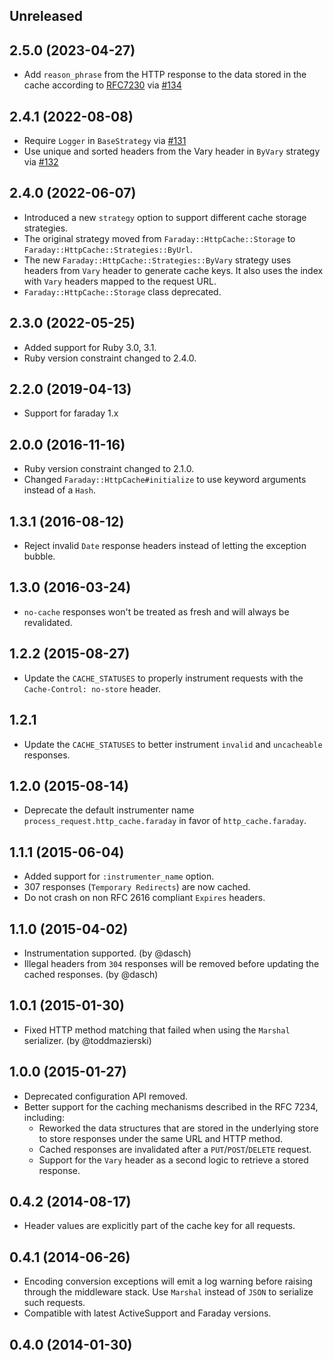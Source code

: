 ## Unreleased

## 2.5.0 (2023-04-27)
  * Add `reason_phrase` from the HTTP response to the data stored in the cache according to [RFC7230](https://www.rfc-editor.org/rfc/rfc7230#section-3.1.2) via [#134](https://github.com/sourcelevel/faraday-http-cache/pull/134)

## 2.4.1 (2022-08-08)
  * Require `Logger` in `BaseStrategy` via [#131](https://github.com/sourcelevel/faraday-http-cache/pull/131)
  * Use unique and sorted headers from the Vary header in `ByVary` strategy via [#132](https://github.com/sourcelevel/faraday-http-cache/pull/132)
## 2.4.0 (2022-06-07)
  * Introduced a new `strategy` option to support different cache storage strategies.
  * The original strategy moved from `Faraday::HttpCache::Storage` to `Faraday::HttpCache::Strategies::ByUrl`.
  * The new `Faraday::HttpCache::Strategies::ByVary` strategy uses headers from `Vary` header to generate cache keys. It also uses the index with `Vary` headers mapped to the request URL.
  * `Faraday::HttpCache::Storage` class deprecated.

## 2.3.0 (2022-05-25)

* Added support for Ruby 3.0, 3.1.
* Ruby version constraint changed to 2.4.0.

## 2.2.0 (2019-04-13)

* Support for faraday 1.x

## 2.0.0 (2016-11-16)

* Ruby version constraint changed to 2.1.0.
* Changed `Faraday::HttpCache#initialize` to use keyword arguments instead of
a `Hash`.

## 1.3.1 (2016-08-12)

* Reject invalid `Date` response headers instead of letting the exception bubble.

## 1.3.0 (2016-03-24)

* `no-cache` responses won't be treated as fresh and will always be revalidated.

## 1.2.2 (2015-08-27)

* Update the `CACHE_STATUSES` to properly instrument requests with the `Cache-Control: no-store` header.

## 1.2.1

* Update the `CACHE_STATUSES` to better instrument `invalid` and `uncacheable` responses.

## 1.2.0 (2015-08-14)

* Deprecate the default instrumenter name `process_request.http_cache.faraday`
in favor of `http_cache.faraday`.

## 1.1.1 (2015-06-04)

* Added support for `:instrumenter_name` option.
* 307 responses (`Temporary Redirects`) are now cached.
* Do not crash on non RFC 2616 compliant `Expires` headers.

## 1.1.0 (2015-04-02)

* Instrumentation supported. (by @dasch)
* Illegal headers from `304` responses will be removed before updating the
cached responses. (by @dasch)

## 1.0.1 (2015-01-30)

* Fixed HTTP method matching that failed when using the `Marshal` serializer.
(by @toddmazierski)

## 1.0.0 (2015-01-27)

* Deprecated configuration API removed.
* Better support for the caching mechanisms described in the RFC 7234, including:
  * Reworked the data structures that are stored in the underlying store to
  store responses under the same URL and HTTP method.
  * Cached responses are invalidated after a `PUT`/`POST`/`DELETE` request.
  * Support for the `Vary` header as a second logic to retrieve a stored response.

## 0.4.2 (2014-08-17)

* Header values are explicitly part of the cache key for all requests.

## 0.4.1 (2014-06-26)

* Encoding conversion exceptions will emit a log warning before raising through
the middleware stack. Use `Marshal` instead of `JSON` to serialize such requests.
* Compatible with latest ActiveSupport and Faraday versions.

## 0.4.0 (2014-01-30)
